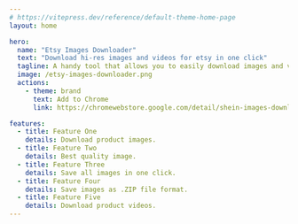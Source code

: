```yaml
---
# https://vitepress.dev/reference/default-theme-home-page
layout: home

hero:
  name: "Etsy Images Downloader"
  text: "Download hi-res images and videos for etsy in one click"
  tagline: A handy tool that allows you to easily download images and videos from the etsy website. 
  image: /etsy-images-downloader.png
  actions:
    - theme: brand
      text: Add to Chrome
      link: https://chromewebstore.google.com/detail/shein-images-downloader/lphjpapkpnhhffgobpekcmeanpompeka

features:
  - title: Feature One
    details: Download product images.
  - title: Feature Two
    details: Best quality image.
  - title: Feature Three
    details: Save all images in one click.
  - title: Feature Four
    details: Save images as .ZIP file format.
  - title: Feature Five
    details: Download product videos.
---
```


<script setup>
    import EtsyImagesDownloaderPricing from './components/EtsyImagesDownloaderPricing.vue'
    import EtsyImagesDownloaderFAQ from './components/EtsyImagesDownloaderFAQ.vue'
    import Checkout from './Checkout.vue'
</script>

<EtsyImagesDownloaderPricing />
<EtsyImagesDownloaderFAQ />
<Checkout chrome-extension-name="etsy_images_downloader" />
